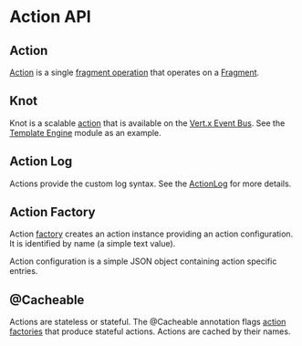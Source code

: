 # Action API

## Action
[Action](https://github.com/Knotx/knotx-fragments/blob/master/action/api/src/main/java/io/knotx/fragments/action/api/Action.java) 
is a single [fragment operation](https://github.com/Knotx/knotx-fragments/tree/master/api#fragment-operation) 
that operates on a [Fragment](https://github.com/Knotx/knotx-fragments/tree/master/api#fragment).

## Knot
Knot is a scalable [action](#action) that is available on the [Vert.x Event Bus](https://vertx.io/docs/vertx-core/java/#event_bus). 
See the [Template Engine](https://github.com/Knotx/knotx-template-engine/blob/master/core/src/main/java/io/knotx/te/core/TemplateEngineKnot.java) 
module as an example.

## Action Log
Actions provide the custom log syntax. See the [ActionLog](https://github.com/Knotx/knotx-fragments/blob/master/action/api/docs/asciidoc/dataobjects.adoc#actionlog) for more details. 

## Action Factory
Action [factory](https://github.com/Knotx/knotx-fragments/blob/master/action/api/src/main/java/io/knotx/fragments/action/api/ActionFactory.java)
creates an action instance providing an action configuration. It is identified by name (a simple text value).

Action configuration is a simple JSON object containing action specific entries.

## @Cacheable
Actions are stateless or stateful. The @Cacheable annotation flags [action factories](#action-factory) 
that produce stateful actions. Actions are cached by their names.